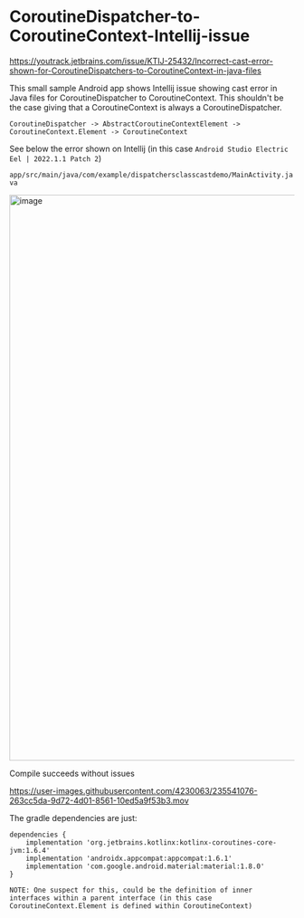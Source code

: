 # CoroutineDispatcher-to-CoroutineContext-Intellij-issue

https://youtrack.jetbrains.com/issue/KTIJ-25432/Incorrect-cast-error-shown-for-CoroutineDispatchers-to-CoroutineContext-in-java-files

This small sample Android app shows Intellij issue showing cast error in Java files for CoroutineDispatcher to CoroutineContext. This shouldn't be the case giving that a CoroutineContext is always a CoroutineDispatcher.

`CoroutineDispatcher -> AbstractCoroutineContextElement -> CoroutineContext.Element -> CoroutineContext`

See below the error shown on Intellij (in this case `Android Studio Electric Eel | 2022.1.1 Patch 2`)

`app/src/main/java/com/example/dispatchersclasscastdemo/MainActivity.java`

<img width="1000" alt="image" src="https://user-images.githubusercontent.com/4230063/235542014-4a0f4f98-1bcd-40b9-8249-6758449a56cd.png">

Compile succeeds without issues

https://user-images.githubusercontent.com/4230063/235541076-263cc5da-9d72-4d01-8561-10ed5a9f53b3.mov

The gradle dependencies are just:

```
dependencies {
    implementation 'org.jetbrains.kotlinx:kotlinx-coroutines-core-jvm:1.6.4'
    implementation 'androidx.appcompat:appcompat:1.6.1'
    implementation 'com.google.android.material:material:1.8.0'
}
```

`NOTE: One suspect for this, could be the definition of inner interfaces within a parent interface (in this case CoroutineContext.Element is defined within CoroutineContext)`
